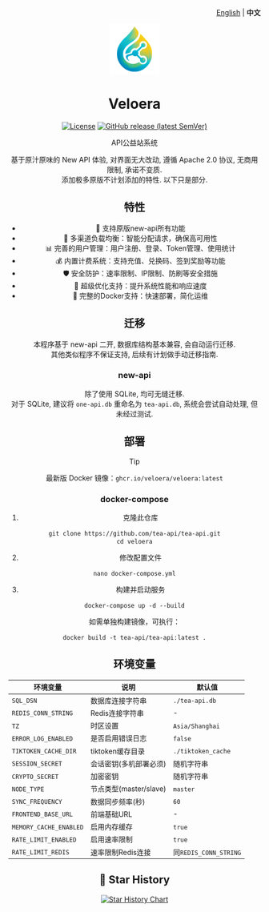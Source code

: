 <p align="right">
   <a href="./README.en.md">English</a> | <strong>中文</strong>
</p>
<div align="center">

<a href="https://github.com/tea-api/tea-api" target="_blank">
  <img src="/web/public/logo.png" alt="tea-api" width="100" height="100" />
</a>

# Veloera

[![License](https://img.shields.io/github/license/tea-api/tea-api)](https://github.com/tea-api/tea-api/blob/main/LICENSE) [![GitHub release (latest SemVer)](https://img.shields.io/github/v/release/tea-api/tea-api)](https://github.com/tea-api/tea-api/releases)

API公益站系统

基于原汁原味的 New API 体验, 对界面无大改动, 遵循 Apache 2.0 协议, 无商用限制, 承诺不变质.  
添加极多原版不计划添加的特性. 以下只是部分.  

## 特性

- 🚀 支持原版new-api所有功能
- 🔄 多渠道负载均衡：智能分配请求，确保高可用性
- 📊 完善的用户管理：用户注册、登录、Token管理、使用统计
- 💰 内置计费系统：支持充值、兑换码、签到奖励等功能
- 🛡️ 安全防护：速率限制、IP限制、防刷等安全措施
- 🔌 超级优化支持：提升系统性能和响应速度
- 🐳 完整的Docker支持：快速部署，简化运维

## 迁移

本程序基于 new-api 二开, 数据库结构基本兼容, 会自动运行迁移.  
其他类似程序不保证支持, 后续有计划做手动迁移指南.  

### new-api

除了使用 SQLite, 均可无缝迁移.  
对于 SQLite, 建议将 `one-api.db` 重命名为 `tea-api.db`, 系统会尝试自动处理, 但未经过测试. 

## 部署

> [!TIP]
> 最新版 Docker 镜像：`ghcr.io/veloera/veloera:latest`

### docker-compose

1. 克隆此仓库

```shell
git clone https://github.com/tea-api/tea-api.git
cd veloera
```

2. 修改配置文件

```shell
nano docker-compose.yml
```

3. 构建并启动服务

```shell
docker-compose up -d --build
```

如需单独构建镜像，可执行：

```shell
docker build -t tea-api/tea-api:latest .
```

## 环境变量

| 环境变量 | 说明 | 默认值 |
|---------|------|--------|
| `SQL_DSN` | 数据库连接字符串 | `./tea-api.db` |
| `REDIS_CONN_STRING` | Redis连接字符串 | - |
| `TZ` | 时区设置 | `Asia/Shanghai` |
| `ERROR_LOG_ENABLED` | 是否启用错误日志 | `false` |
| `TIKTOKEN_CACHE_DIR` | tiktoken缓存目录 | `./tiktoken_cache` |
| `SESSION_SECRET` | 会话密钥(多机部署必须) | 随机字符串 |
| `CRYPTO_SECRET` | 加密密钥 | 随机字符串 |
| `NODE_TYPE` | 节点类型(master/slave) | `master` |
| `SYNC_FREQUENCY` | 数据同步频率(秒) | `60` |
| `FRONTEND_BASE_URL` | 前端基础URL | - |
| `MEMORY_CACHE_ENABLED` | 启用内存缓存 | `true` |
| `RATE_LIMIT_ENABLED` | 启用速率限制 | `true` |
| `RATE_LIMIT_REDIS` | 速率限制Redis连接 | 同`REDIS_CONN_STRING` |

## 🌟 Star History

[![Star History Chart](https://api.star-history.com/svg?repos=tea-api/tea-api&type=Date)](https://star-history.com/#tea-api/tea-api&Date)
